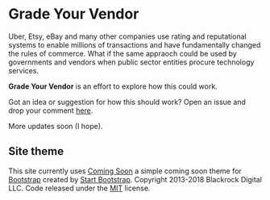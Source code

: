 # Grade Your Vendor

Uber, Etsy, eBay and many other companies use rating and reputational systems to enable millions of transactions and have fundamentally changed the rules of commerce. What if the same appraoch could be used by governments and vendors when public sector entities procure technology services.

**Grade Your Vendor** is an effort to explore how this could work.

Got an idea or suggestion for how this should work? Open an issue and drop your comment [here](https://github.com/mheadd/gradeyourvendor.com/issues).

More updates soon (I hope).

## Site theme

This site currently uses [Coming Soon](https://startbootstrap.com/template-overviews/coming-soon/) a simple coming soon theme for [Bootstrap](http://getbootstrap.com/) created by [Start Bootstrap](http://startbootstrap.com/). Copyright 2013-2018 Blackrock Digital LLC. Code released under the [MIT](https://github.com/BlackrockDigital/startbootstrap-coming-soon/blob/gh-pages/LICENSE) license.
